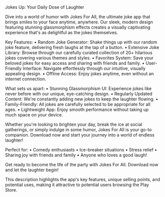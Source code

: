 Jokes Up: Your Daily Dose of Laughter

Dive into a world of humor with Jokes For All, the ultimate joke app that brings smiles to your face anytime, anywhere. Our sleek, modern design featuring stunning glassmorphism effects creates a visually captivating experience that's as delightful as the jokes themselves.

Key Features: • Random Joke Generator: Shake things up with our random joke feature, delivering fresh laughs at the tap of a button. • Extensive Joke Library: Browse through our carefully curated collection of 20+ hilarious jokes covering various themes and styles. • Favorites System: Save your beloved jokes for easy access and sharing with friends and family. • User-Friendly Interface: Navigate effortlessly through our intuitive, visually appealing design. • Offline Access: Enjoy jokes anytime, even without an internet connection.

What sets us apart: • Stunning Glassmorphism UI: Experience jokes like never before with our unique, eye-catching design. • Regularly Updated Content: We're constantly adding new jokes to keep the laughter flowing. • Family-Friendly: All jokes are carefully selected to be appropriate for all ages. • Lightweight App: Enjoy smooth performance without taking up much space on your device.

Whether you're looking to brighten your day, break the ice at social gatherings, or simply indulge in some humor, Jokes For All is your go-to companion. Download now and start your journey into a world of endless laughter!

Perfect for: • Comedy enthusiasts • Ice-breaker situations • Stress relief • Sharing joy with friends and family • Anyone who loves a good laugh!

Get ready to become the life of the party with Jokes For All. Download now and let the laughter begin!

This description highlights the app's key features, unique selling points, and potential uses, making it attractive to potential users browsing the Play Store.